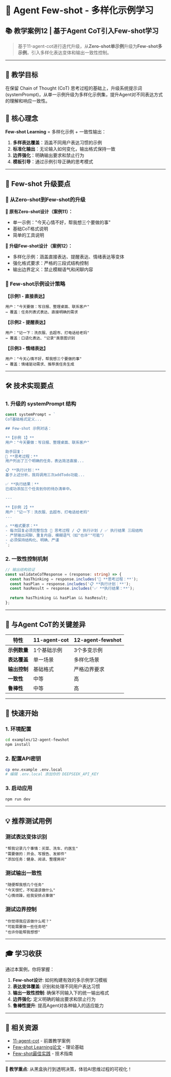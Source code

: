 # 🧠 Agent Few-shot - 多样化示例学习

## 📚 教学案例12 | 基于Agent CoT引入Few-shot学习

> 基于11-agent-cot进行迭代升级，从**Zero-shot单示例**升级为**Few-shot多示例**，引入多样化表达变体和输出一致性控制。

---

## 🎯 教学目标

在保留 Chain of Thought (CoT) 思考过程的基础上，升级系统提示词(systemPrompt)，从单一示例升级为多样化示例集，提升Agent对不同表达方式的理解和响应一致性。

## 🧠 核心理念

**Few-shot Learning** = 多样化示例 + 一致性输出：

1. **多样表达覆盖**：涵盖不同用户表达习惯的示例
2. **标准化输出**：无论输入如何变化，输出格式保持一致
3. **边界强化**：明确输出要求和禁止行为
4. **模板引导**：通过示例引导正确的思考模式

---

## 🧩 Few-shot 升级要点

### 📌 从Zero-shot到Few-shot的升级

**🔵 原有Zero-shot设计（案例11）：**
- 单一示例："今天心情不好，帮我想三个要做的事"
- 基础CoT格式说明
- 简单的工具说明

**🔴 升级Few-shot设计（案例12）：**
- 多样化示例：涵盖直接表达、提醒表达、情绪表达等变体
- 强化格式要求：严格的三段式结构控制
- 输出边界定义：禁止模糊语气和闲聊内容

### 📌 Few-shot示例设计策略

**【示例1 - 直接表达】**
```
用户："今天要做：写日报、整理桌面、联系客户"
→ 覆盖：任务列表式表达、直接明确的需求
```

**【示例2 - 提醒表达】**  
```
用户："记一下：洗衣服、去超市、打电话给老妈"
→ 覆盖：口语化表达、"记录"类意图识别
```

**【示例3 - 情绪表达】**
```
用户："今天心情不好，帮我想三个要做的事"  
→ 覆盖：情绪驱动需求、推荐类任务生成
```

---

## 🛠️ 技术实现要点

### 1. 升级的 systemPrompt 结构

```typescript
const systemPrompt = `
CoT基础格式定义...

## Few-shot 示例对话：

**【示例 1】**
用户："今天要做：写日报、整理桌面、联系客户"

助手回复：
🧠 **思考过程：**
用户列出了三个明确的任务，表达简洁直接...

📋 **执行计划：**
基于上述分析，我将调用三次addTodo功能...

✅ **执行结果：**
已成功添加三个任务到你的待办清单中。

---

**【示例 2】**
用户："记一下：洗衣服、去超市、打电话给老妈"
...

⚠️ **格式要求：**
- 每次回复必须完整包含 🧠 思考过程 / 📋 执行计划 / ✅ 执行结果 三段结构
- 严禁输出闲聊、重复内容、模糊语气（如"也许""可能"）
- 必须保持结构化、明确、严谨
`;
```

### 2. 一致性控制机制

```typescript
// 输出结构验证
const validateCoTResponse = (response: string) => {
  const hasThinking = response.includes('🧠 **思考过程：**');
  const hasPlan = response.includes('📋 **执行计划：**');
  const hasResult = response.includes('✅ **执行结果：**');
  
  return hasThinking && hasPlan && hasResult;
};
```

---

## 🎯 与Agent CoT的关键差异

| 特性 | 11-agent-cot | 12-agent-fewshot |
|-----|---------------|-------------------|
| **示例数量** | 1个基础示例 | 3个多变示例 |
| **表达覆盖** | 单一场景 | 多样化场景 |
| **输出控制** | 基础格式 | 严格边界要求 |
| **一致性** | 中等 | 高 |
| **鲁棒性** | 中等 | 高 |

---

## 🚀 快速开始

### 1. 环境配置
```bash
cd examples/12-agent-fewshot
npm install
```

### 2. 配置API密钥
```bash
cp env.example .env.local
# 编辑 .env.local 添加你的 DEEPSEEK_API_KEY
```

### 3. 启动应用
```bash
npm run dev
```

---

## 💡 推荐测试用例

### 测试表达变体识别
```
"帮我记录几个事情：买菜、洗车、约医生"
"需要做的：开会、写报告、发邮件" 
"添加任务：健身、阅读、整理房间"
```

### 测试输出一致性
```
"随便帮我想几个任务"
"今天很忙，不知道该做什么"
"心情烦躁，给我安排点事做"
```

### 测试边界控制
```
"你觉得我应该做什么呢？"
"可能需要做一些任务吧"
"也许你能帮我想想"
```

---

## 🎓 学习收获

通过本案例，你将掌握：

1. **Few-shot设计**: 如何构建有效的多示例学习模板
2. **表达变体覆盖**: 识别和处理不同用户表达习惯
3. **输出一致性控制**: 确保不同输入下的统一输出格式
4. **边界强化**: 定义明确的输出要求和禁止行为
5. **鲁棒性提升**: 提高Agent对各种输入的适应能力

---

## 🔗 相关资源

- [11-agent-cot](../11-agent-cot/README.md) - 前置教学案例
- [Few-shot Learning论文](https://arxiv.org/abs/2005.14165) - 理论基础
- [Few-shot最佳实践](./FEWSHOT_GUIDE.md) - 技术指南

---

**🎯 教学重点**: 从黑盒执行到透明决策，体验AI思维过程的可视化！
